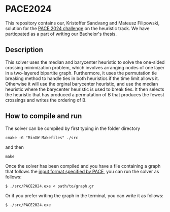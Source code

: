 # PACE2024
This repository contains our, Kristoffer Sandvang and Mateusz Filipowski, solution for the [PACE 2024 challenge](https://pacechallenge.org/2024/) on the heuristic track. 
We have particpated as a part of writing our Bachelor's thesis. 

## Description
This solver uses the median and barycenter heuristic to solve the one-sided crossing minimization problem, which involves arranging nodes of one layer in a two-layered bipartite graph. Furthermore, it uses the permutation tie breaking method to handle ties in both heuristics if the time limit allows it. 
Otherwise it will use the orginal barycenter heuristic, and use the median heuristic where the barycenter heuristic is used to break ties. It then selects the heuristic that has produced a permutation of B that produces the fewest crossings and writes the ordering of B.

## How to compile and run
The solver can be compiled by first typing in the folder directory
```
cmake -G "MinGW Makefiles" ./src
``` 
and then 
```
make
``` 

Once the solver has been compiled and you have a file containing a graph that follows the [input format specified by PACE](https://pacechallenge.org/2024/io/), you can run the solver as follows:
```
$ ./src/PACE2024.exe < path/to/graph.gr
``` 
Or if you prefer writing the graph in the terminal, you can write it as follows:
```
$ ./src/PACE2024.exe
```
